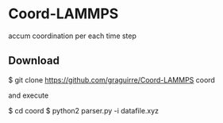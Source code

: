 Coord-LAMMPS
============

accum coordination per each time step

Download
--------

$ git clone https://github.com/graguirre/Coord-LAMMPS coord

and execute 

$ cd coord
$ python2 parser.py -i datafile.xyz
